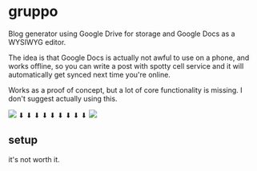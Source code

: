 # gruppo

Blog generator using Google Drive for storage and Google Docs as a
WYSIWYG editor.

The idea is that Google Docs is actually not awful to use on a phone,
and works offline, so you can write a post with spotty cell service and
it will automatically get synced next time you're online.

Works as a proof of concept, but a lot of core functionality is missing.
I don't suggest actually using this.

![](https://i.imgur.com/MyuE7uU.png)
⬇ ⬇ ⬇ ⬇ ⬇ ⬇ ⬇ ⬇ ⬇
![](https://i.imgur.com/Gb40JSh.png)

## setup

it's not worth it.
